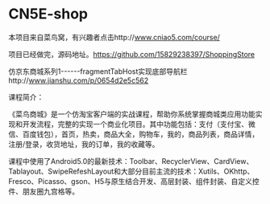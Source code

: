 # CN5E-shop
本项目来自菜鸟窝，有兴趣者点击http://www.cniao5.com/course/

项目已经做完，源码地址。https://github.com/15829238397/ShoppingStore

仿京东商城系列1------fragmentTabHost实现底部导航栏http://www.jianshu.com/p/0654d2e5c562

课程简介：

《菜鸟商城》是一个仿淘宝客户端的实战课程，帮助你系统掌握商城类应用功能实现和开发流程，完整的实现一个商业化项目。其中功能包括：支付（支付宝、微信、百度钱包），首页，热卖，商品大全，购物车，我的，商品列表，商品详情，注册/登录，收货地址，我的订单，我的收藏等。

课程中使用了Android5.0的最新技术：Toolbar、RecyclerView、CardView、Tablayout、SwipeRefeshLayout和大部分目前主流的技术：Xutils、OKhttp、Fresco、Picasso、gson、H5与原生结合开发、高层封装、组件封装、自定义控件、朋友圈九宫格等。


